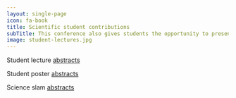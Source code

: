 ```yaml
---
layout: single-page
icon: fa-book
title: Scientific student contributions
subTitle: This conference also gives students the opportunity to present and attend student lectures. These lectures help students sharpen their presentation skills and overcome the fear of presenting a topic to an academic audience, as well as encouraging students to question and discuss their topic of interest. Poster sessions are also offered. These allow students to present their work in a poster, give a short talk about the poster itself and then be open for any questions. Participating in either event will make you eligible to win a prize.
image: student-lectures.jpg
---
```


Student lecture [abstracts](student-lectures.html)

Student poster [abstracts](student-posters.html)

Science slam [abstracts](student-slam.html)
